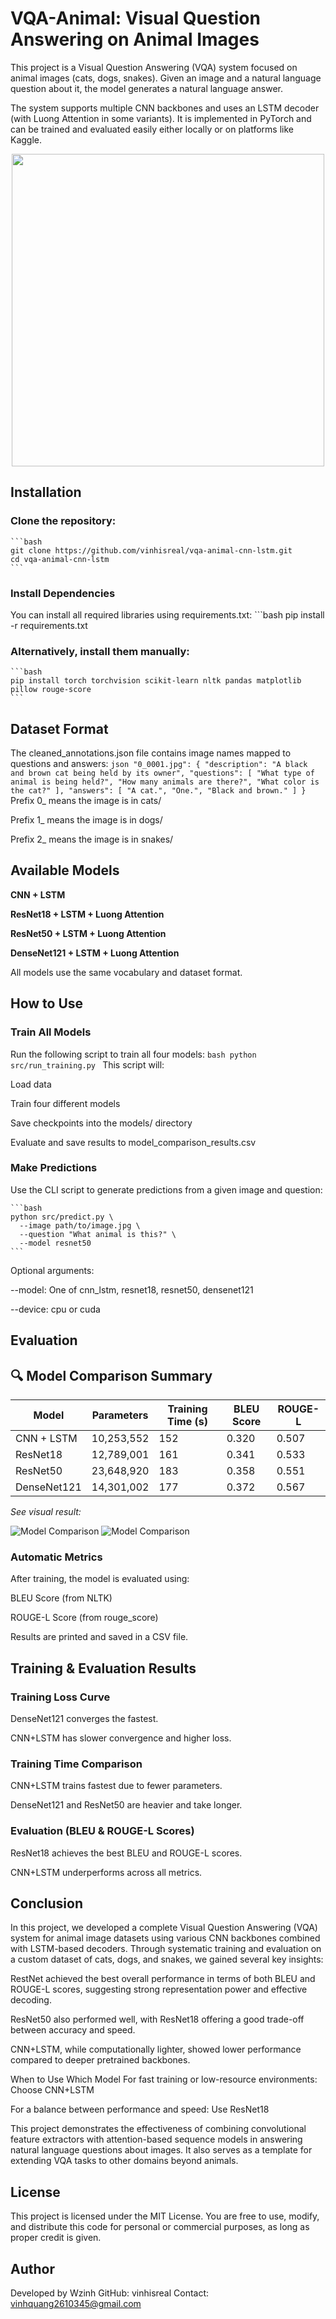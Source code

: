 # VQA-Animal: Visual Question Answering on Animal Images
This project is a Visual Question Answering (VQA) system focused on animal images (cats, dogs, snakes). Given an image and a natural language question about it, the model generates a natural language answer.

The system supports multiple CNN backbones and uses an LSTM decoder (with Luong Attention in some variants). It is implemented in PyTorch and can be trained and evaluated easily either locally or on platforms like Kaggle.

<p align="center">
  <img src="https://res.cloudinary.com/vinhisreal/image/upload/v1751709714/Screenshot_2025-07-05_170031_ip2mn9.png" width="500"/>
</p>

## Installation
### Clone the repository:
    ```bash
    git clone https://github.com/vinhisreal/vqa-animal-cnn-lstm.git
    cd vqa-animal-cnn-lstm
    ```
### Install Dependencies
You can install all required libraries using requirements.txt:
    ```bash
    pip install -r requirements.txt
### Alternatively, install them manually:
    ```bash
    pip install torch torchvision scikit-learn nltk pandas matplotlib pillow rouge-score
    ```

## Dataset Format
The cleaned_annotations.json file contains image names mapped to questions and answers:
    ```json
    "0_0001.jpg": {
        "description": "A black and brown cat being held by its owner",
        "questions": [
            "What type of animal is being held?",
            "How many animals are there?",
            "What color is the cat?"
        ],
        "answers": [
            "A cat.",
            "One.",
            "Black and brown."
        ]
    }
    ```
Prefix 0_ means the image is in cats/

Prefix 1_ means the image is in dogs/

Prefix 2_ means the image is in snakes/

## Available Models
**CNN + LSTM**

**ResNet18 + LSTM + Luong Attention**

**ResNet50 + LSTM + Luong Attention**

**DenseNet121 + LSTM + Luong Attention**

All models use the same vocabulary and dataset format.

## How to Use
### Train All Models
Run the following script to train all four models:
    ```bash
    python src/run_training.py
    ```
This script will:

Load data

Train four different models

Save checkpoints into the models/ directory

Evaluate and save results to model_comparison_results.csv

### Make Predictions
Use the CLI script to generate predictions from a given image and question:

    ```bash
    python src/predict.py \
      --image path/to/image.jpg \
      --question "What animal is this?" \
      --model resnet50
    ```
Optional arguments:

--model: One of cnn_lstm, resnet18, resnet50, densenet121

--device: cpu or cuda

## Evaluation
## 🔍 Model Comparison Summary

| Model        | Parameters  | Training Time (s) | BLEU Score | ROUGE-L |
|--------------|-------------|-------------------|------------|----------|
| CNN + LSTM   | 10,253,552  | 152               | 0.320      | 0.507    |
| ResNet18     | 12,789,001  | 161               | 0.341      | 0.533    |
| ResNet50     | 23,648,920  | 183               | 0.358      | 0.551    |
| DenseNet121  | 14,301,002  | 177               | 0.372      | 0.567    |

_See visual result:_

![Model Comparison](https://res.cloudinary.com/vinhisreal/image/upload/v1751709334/score_f01wjs.png)
![Model Comparison](https://res.cloudinary.com/vinhisreal/image/upload/v1751709334/time_rwcctg.png)

### Automatic Metrics
After training, the model is evaluated using:

BLEU Score (from NLTK)

ROUGE-L Score (from rouge_score)

Results are printed and saved in a CSV file.

## Training & Evaluation Results
### Training Loss Curve
DenseNet121 converges the fastest.

CNN+LSTM has slower convergence and higher loss.

### Training Time Comparison
CNN+LSTM trains fastest due to fewer parameters.

DenseNet121 and ResNet50 are heavier and take longer.

### Evaluation (BLEU & ROUGE-L Scores)
ResNet18 achieves the best BLEU and ROUGE-L scores.

CNN+LSTM underperforms across all metrics.

## Conclusion
In this project, we developed a complete Visual Question Answering (VQA) system for animal image datasets using various CNN backbones combined with LSTM-based decoders. Through systematic training and evaluation on a custom dataset of cats, dogs, and snakes, we gained several key insights:

RestNet achieved the best overall performance in terms of both BLEU and ROUGE-L scores, suggesting strong representation power and effective decoding.

ResNet50 also performed well, with ResNet18 offering a good trade-off between accuracy and speed.

CNN+LSTM, while computationally lighter, showed lower performance compared to deeper pretrained backbones.

When to Use Which Model
For fast training or low-resource environments: Choose CNN+LSTM

For a balance between performance and speed: Use ResNet18

This project demonstrates the effectiveness of combining convolutional feature extractors with attention-based sequence models in answering natural language questions about images. It also serves as a template for extending VQA tasks to other domains beyond animals.

## License
This project is licensed under the MIT License.
You are free to use, modify, and distribute this code for personal or commercial purposes, as long as proper credit is given.

## Author
Developed by Wzinh
GitHub: vinhisreal
Contact: vinhquang2610345@gmail.com
